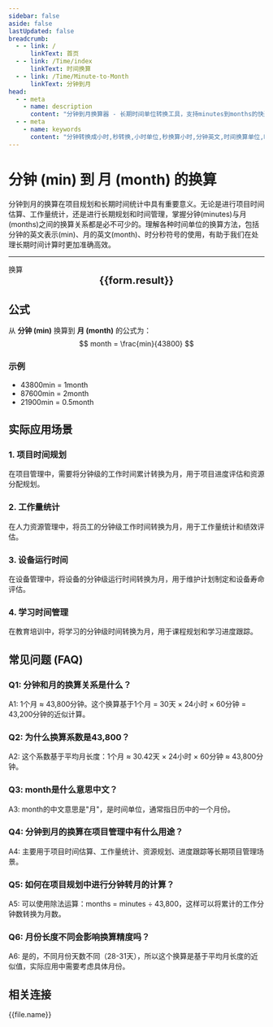 ```yaml
---
sidebar: false
aside: false
lastUpdated: false
breadcrumb:
  - - link: /
      linkText: 首页
  - - link: /Time/index
      linkText: 时间换算
  - - link: /Time/Minute-to-Month
      linkText: 分钟到月
head:
  - - meta
    - name: description
      content: "分钟到月换算器 - 长期时间单位转换工具，支持minutes到months的快速换算。提供分钟(min)、月(month)等时间单位的换算关系，适用于项目规划、时间统计等场景。在线时间换算器，支持时分秒符号转换。"
  - - meta
    - name: keywords
      content: "分钟转换成小时,秒转换,小时单位,秒换算小时,分钟英文,时间换算单位,时间换算器在线使用,时分秒符号,分秒,分钟换算小时,minutes是什么意思中文,分秒符号,分钟转小时,分钟的缩写,min是分钟吗,分钟单位,分钟的英文,时间单位换算,时间计算器在线计算分钟,时间转换器,分钟缩写,小时,分钟英文,时间换算,mins,秒,minute,minutes,min,月,month,项目规划"
---
```

# 分钟 (min) 到 月 (month) 的换算

分钟到月的换算在项目规划和长期时间统计中具有重要意义。无论是进行项目时间估算、工作量统计，还是进行长期规划和时间管理，掌握分钟(minutes)与月(months)之间的换算关系都是必不可少的。理解各种时间单位的换算方法，包括分钟的英文表示(min)、月的英文(month)、时分秒符号的使用，有助于我们在处理长期时间计算时更加准确高效。

---
<script setup>
import { onMounted, reactive, inject, ref } from 'vue'
import { NButton,NForm ,NFormItem,NInput,NInputNumber,NSelect,NCard,useMessage,NGrid ,NGi  } from 'naive-ui'
import { defineClientComponent } from 'vitepress'
import { Time } from '../files';
const seoKey = [
  '分钟转换成小时', '秒转换', '小时单位', '秒换算小时', '分钟英文',
  '时间换算单位', '时间换算器在线使用', '时分秒符号', '分秒', '分钟换算小时',
  'minutes是什么意思中文', '分秒符号', '分钟转小时', '分钟的缩写', 'min是分钟吗',
  '分钟单位', '分钟的英文', '时间单位换算', '时间计算器在线计算分钟', '时间转换器',
  '分钟缩写', '小时', '分钟英文', '时间换算', 'mins', '秒', 'minute', 'minutes', 'min',
  '月', 'month', '项目规划', '时间统计', '分钟到月'
]
const convert = inject('convert')

const form = reactive({
  number: null,
  result: '',
  title: '分钟到月换算器'
})

const convertHandler = () => {
  if (form.number !== null && !isNaN(form.number)) {
    const convertedValue = parseFloat(form.number) / 43200
    form.result = `${form.number}min = ${convertedValue.toFixed(6)}month`
  } else {
    form.result = '请输入有效的数值。'
  }
}
</script>

<n-form size="large" :model="form">
  <n-form-item label="分钟 (min)">
    <n-input-number v-model:value="form.number" placeholder="输入分钟" style="width: 100%" />
  </n-form-item>
  <n-form-item>
    <n-button type="info" @click="convertHandler" block>换算</n-button>
  </n-form-item>
</n-form>

<n-card :title="form.title" size="small" embedded :bordered="false" hoverable>
  <div  style="text-align:center;font-size:20px;">
    <strong>{{form.result}}</strong>
  </div>
  <template #footer>
    <div style="font-size: 12px; color: #666; margin-top: 10px;">
      <span v-for="(keyword, index) in seoKey" :key="index">
        {{ keyword }}<span v-if="index < seoKey.length - 1">, </span>
      </span>
    </div>
  </template>
</n-card>

## 公式

从 **分钟 (min)** 换算到 **月 (month)** 的公式为：
$$ month = \frac{min}{43800} $$

### 示例
- 43800min = 1month
- 87600min = 2month
- 21900min = 0.5month

## 实际应用场景

### 1. 项目时间规划
在项目管理中，需要将分钟级的工作时间累计转换为月，用于项目进度评估和资源分配规划。

### 2. 工作量统计
在人力资源管理中，将员工的分钟级工作时间转换为月，用于工作量统计和绩效评估。

### 3. 设备运行时间
在设备管理中，将设备的分钟级运行时间转换为月，用于维护计划制定和设备寿命评估。

### 4. 学习时间管理
在教育培训中，将学习的分钟级时间转换为月，用于课程规划和学习进度跟踪。

## 常见问题 (FAQ)

### Q1: 分钟和月的换算关系是什么？
A1: 1个月 ≈ 43,800分钟。这个换算基于1个月 = 30天 × 24小时 × 60分钟 = 43,200分钟的近似计算。

### Q2: 为什么换算系数是43,800？
A2: 这个系数基于平均月长度：1个月 ≈ 30.42天 × 24小时 × 60分钟 ≈ 43,800分钟。

### Q3: month是什么意思中文？
A3: month的中文意思是"月"，是时间单位，通常指日历中的一个月份。

### Q4: 分钟到月的换算在项目管理中有什么用途？
A4: 主要用于项目时间估算、工作量统计、资源规划、进度跟踪等长期项目管理场景。

### Q5: 如何在项目规划中进行分钟转月的计算？
A5: 可以使用除法运算：months = minutes ÷ 43,800，这样可以将累计的工作分钟数转换为月数。

### Q6: 月份长度不同会影响换算精度吗？
A6: 是的，不同月份天数不同（28-31天），所以这个换算是基于平均月长度的近似值，实际应用中需要考虑具体月份。

## 相关连接
<n-grid x-gap="12" :cols="2">
  <n-gi v-for="(file, index) in Time" :key="index">
    <n-button
      text
      tag="a"
      :href="file.path"
      type="info"
    >
      {{file.name}}
    </n-button>
  </n-gi>
</n-grid>